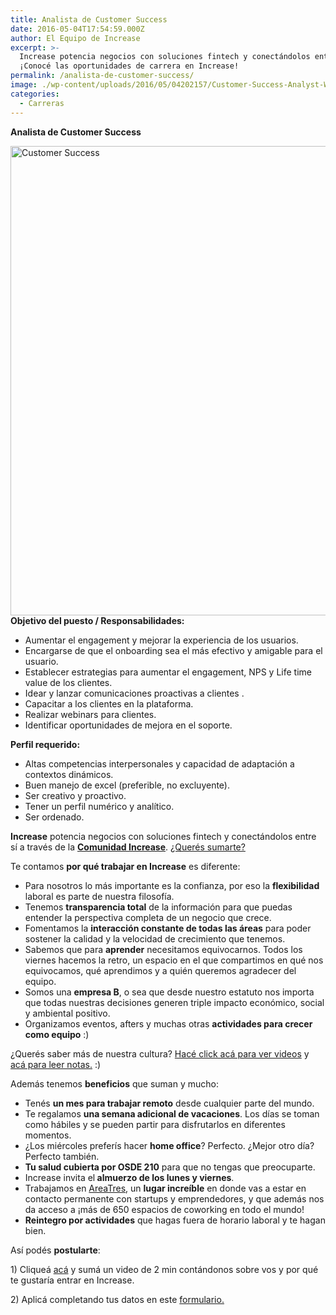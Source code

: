 ```yaml
---
title: Analista de Customer Success
date: 2016-05-04T17:54:59.000Z
author: El Equipo de Increase
excerpt: >-
  Increase potencia negocios con soluciones fintech y conectándolos entre sí.
  ¡Conocé las oportunidades de carrera en Increase!
permalink: /analista-de-customer-success/
image: ./wp-content/uploads/2016/05/04202157/Customer-Success-Analyst-Web-01.jpg
categories:
  - Carreras
---
```

**Analista de Customer Success**

<img class="aligncenter wp-image-4573 size-full" src="https://d1nzec96y7u1ro.cloudfront.net/wp-content/uploads/2016/05/04202157/Customer-Success-Analyst-Web-01.jpg" alt="Customer Success" width="1001" height="751" srcset="https://d1nzec96y7u1ro.cloudfront.net/wp-content/uploads/2016/05/04202157/Customer-Success-Analyst-Web-01.jpg 1001w, https://d1nzec96y7u1ro.cloudfront.net/wp-content/uploads/2016/05/04202157/Customer-Success-Analyst-Web-01-300x225.jpg 300w, https://d1nzec96y7u1ro.cloudfront.net/wp-content/uploads/2016/05/04202157/Customer-Success-Analyst-Web-01-768x576.jpg 768w" sizes="(max-width: 1001px) 100vw, 1001px" /> 

<div>
  <strong>Objetivo del puesto / Responsabilidades:</strong>
</div>

<div>
  <ul>
    <li>
      Aumentar el engagement y mejorar la experiencia de los usuarios.
    </li>
    <li>
      Encargarse de que el onboarding sea el más efectivo y amigable para el usuario.
    </li>
    <li>
      Establecer estrategias para aumentar el engagement, NPS y Life time value de los clientes.
    </li>
    <li>
      Idear y lanzar comunicaciones proactivas a clientes .
    </li>
    <li>
      Capacitar a los clientes en la plataforma.
    </li>
    <li>
      Realizar webinars para clientes.
    </li>
    <li>
      Identificar oportunidades de mejora en el soporte.
    </li>
  </ul>
</div>

<div>
  <strong>Perfil requerido:</strong>
</div>

<div>
  <ul>
    <li>
      Altas competencias interpersonales y capacidad de adaptación a contextos dinámicos.
    </li>
    <li>
      Buen manejo de excel (preferible, no excluyente).
    </li>
    <li>
      Ser creativo y proactivo.
    </li>
    <li>
      Tener un perfil numérico y analítico.
    </li>
    <li>
      Ser ordenado.
    </li>
  </ul>
</div>

<div>
  <p>
    <strong>Increase</strong> potencia negocios con soluciones fintech y conectándolos entre sí a través de la <a href="https://increasecard.com/category/comunidad-increase/" target="_blank" rel="noopener"><strong>Comunidad Increase</strong></a>. <a href="https://increasecard.com/nosotros/" target="_blank" rel="noopener">¿Querés sumarte?</a>
  </p>
  
  <p>
    Te contamos <strong>por qué trabajar en Increase</strong> es diferente:
  </p>
  
  <ul>
    <li style="font-weight: 400;">
      <span style="font-weight: 400;">Para nosotros lo más importante es la confianza, por eso la </span><b>flexibilidad</b><span style="font-weight: 400;"> laboral es parte de nuestra filosofía.</span>
    </li>
    <li style="font-weight: 400;">
      <span style="font-weight: 400;">Tenemos </span><b>transparencia total</b><span style="font-weight: 400;"> de la información para que puedas entender la perspectiva completa de un negocio que crece.</span><span style="font-weight: 400;"><br /> </span>
    </li>
    <li style="font-weight: 400;">
      <span style="font-weight: 400;">Fomentamos la </span><b>interacción constante de todas las áreas</b><span style="font-weight: 400;"> para poder sostener la calidad y la velocidad de crecimiento que tenemos.</span>
    </li>
    <li style="font-weight: 400;">
      <span style="font-weight: 400;">Sabemos que para </span><b>aprender</b><span style="font-weight: 400;"> necesitamos equivocarnos. Todos los viernes hacemos la retro, un espacio en el que compartimos en qué nos equivocamos, qué aprendimos y a quién queremos agradecer del equipo.</span>
    </li>
    <li style="font-weight: 400;">
      <span style="font-weight: 400;">Somos una </span><b>empresa B</b><span style="font-weight: 400;">, o sea que desde nuestro estatuto nos importa que todas nuestras decisiones generen triple impacto económico, social y ambiental positivo. </span>
    </li>
    <li style="font-weight: 400;">
      <span style="font-weight: 400;">Organizamos eventos, afters y muchas otras </span><b>actividades para crecer como equipo</b><span style="font-weight: 400;"> :)</span>
    </li>
  </ul>
  
  <p>
    <span style="font-weight: 400;">¿Querés saber más de nuestra cultura? <a href="https://www.youtube.com/watch?v=P7NbupO1iBE&list=PL6XlsF-NJ9YVvzpBozMvWC_jCNNSbhsXo" target="_blank" rel="noopener">Hacé click acá para ver videos</a> y <a href="https://increasecard.com/category/cultura-increase/" target="_blank" rel="noopener">acá para leer notas.</a> :)</span>
  </p>
  
  <p>
    Además tenemos <strong>beneficios</strong> que suman y mucho:
  </p>
  
  <div>
    <ul>
      <li style="font-weight: 400;">
        <span style="font-weight: 400;">Tenés <strong>un mes para trabajar remoto</strong> desde cualquier parte del mundo.</span>
      </li>
      <li style="font-weight: 400;">
        <span style="font-weight: 400;">Te regalamos <strong>una semana adicional de vacaciones</strong>. Los días se toman como hábiles y se pueden partir para disfrutarlos en diferentes momentos. </span>
      </li>
      <li style="font-weight: 400;">
        <span style="font-weight: 400;">¿Los miércoles preferís hacer <strong>home office</strong>? Perfecto. ¿Mejor otro día? Perfecto también. </span>
      </li>
      <li style="font-weight: 400;">
        <span style="font-weight: 400;"><strong>Tu salud cubierta por OSDE 210</strong> para que no tengas que preocuparte.</span>
      </li>
      <li style="font-weight: 400;">
        <span style="font-weight: 400;">Increase invita el<strong> almuerzo de los lunes y viernes</strong>.</span>
      </li>
      <li style="font-weight: 400;">
        <span style="font-weight: 400;">Trabajamos en <a href="https://www.areatresworkplace.com/home">AreaTres</a>, un <strong>lugar increíble</strong> en donde vas a estar en contacto permanente con startups y emprendedores, y que además nos da acceso a ¡más de 650 espacios de coworking en todo el mundo!</span>
      </li>
      <li style="font-weight: 400;">
        <span style="font-weight: 400;"><strong>Reintegro por actividades</strong> que hagas fuera de horario laboral y te hagan bien.</span>
      </li>
    </ul>
  </div>
  
  <p>
    Así podés <strong>postularte</strong>:
  </p>
  
  <p>
    <span style="font-weight: 400;">1) Cliqueá </span><a href="https://increasecard.tuvideocvonline.com/argentina/" target="_blank" rel="noopener"><span style="font-weight: 400;">acá</span></a><span style="font-weight: 400;"> y sumá un video de 2 min contándonos sobre vos y por qué te gustaría entrar en Increase.</span>
  </p>
  
  <p>
    <strong><span style="font-weight: 400;">2) Aplicá completando tus datos en este </span><a href="https://goo.gl/forms/oAUrpio8PA4OmCtT2" target="_blank" rel="noopener"><span style="font-weight: 400;">formulario.</span></a></strong>
  </p>
</div>
